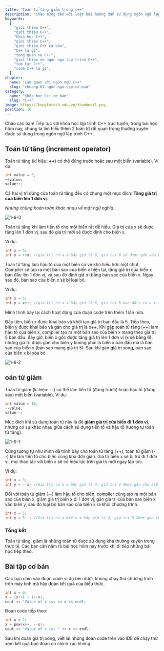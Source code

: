 ```yaml
---
title: "Toán tử tăng giảm trong c++"
description: "Chào mừng đến với loạt bài hướng dẫn sử dụng ngôn ngữ lập trình C++! Loạt bài hướng dẫn này được thiết kế cho những người chưa hoặc biết một ít lập trình."
keywords:
  [
    "gioi thieu C++",
    "giới thiệu C++",
    "khoá học C++",
    "giới thiệu C++",
    "giới thiệu C++ cơ bản",
    "C++ la gi",
    "tong quan ve C++",
    "gioi thieu ve ngon ngu lap trinh C++",
    "tom tat C++",
    "code C++ la gi",
  ]
chapter:
  name: "Làm quen với ngôn ngữ C++"
  slug: "chuong-01-ngon-ngu-cpp-co-ban"
category:
  name: "Khóa học C++ cơ bản"
  slug: "C++"
image: https://kungfutech.edu.vn/thumbnail.png
position: 10
---
```


Chào các bạn! Tiếp tục với khóa học lập trình C++ trực tuyến, trong bài học hôm nay, chúng ta tìm hiểu thêm 2 toán tử rất quan trọng thường xuyên được sử dụng trong ngôn ngữ lập trình C++.

## Toán tử tăng (increment operator)

Toán tử tăng (kí hiệu: **++**) có thể đứng trước hoặc sau một biến (variable). Ví dụ:

```cpp
int value = 5;
++value;
value++;
```

Cả hai vị trí đứng của toán tử tăng đều có chung một mục đích: **Tăng giá trị của biến lên 1 đơn vị**.

_Nhưng chúng hoàn toàn khác nhau về mặt ngữ nghĩa._

![1-9-0](https://github.com/daynhauhoc/cppcoban/assets/88678933/e35ef01c-e9c0-428a-985e-04d121a094b8)

Toán tử tăng khi làm tiền tố cho một biến rất dễ hiểu. Giá trị của x sẽ được tăng lên 1 đơn vị, sau đó giá trị mới sẽ được định cho biến x.

Ví dụ:

```cpp
int x = 5;
int y = ++x; //giá trị của x bây giờ là 6, giá trị 6 sẽ được gán vào biến y
```

Toán tử tăng làm hậu tố của một biến có vẻ khó hiểu hơn một chút. Compiler sẽ tạo ra một bản sao của biến x hiện tại, tăng giá trị của biến x ban đầu lên 1 đơn vị, và sau đó định giá trị bằng bản sao của biến x. Ngay sau đó, bản sao của biến x sẽ bị loại bỏ.

Ví dụ:

```cpp
int x = 5;
int y = x++; //giá trị của x bây giờ là 6, giá trị 5 ban đầu của x sẽ được gán cho y
```

Mình trình bày lại cách hoạt động của đoạn code trên thêm 1 lần nữa.

Đầu tiên, biến x được khai báo và khởi tạo giá trị ban đầu là 5. Tiếp theo, biến y được khai báo và gán cho giá trị là x++. Khi gặp toán tử tăng (++) làm hậu tố của biến x, compiler tạo ra một bản sao của biến x mang theo giá trị 5 ban đầu. Bây giờ, biến x gốc được tăng giá trị lên 1 đơn vị (x sẽ bằng 6), nhưng giá trị được gán cho biến y không phải là biến x ban đầu mà là bản sao của biến x (bản sao mang giá trị 5). Sau khi gán giá trị xong, bản sao của biến x bị xóa bỏ.

![1-9-2](https://github.com/daynhauhoc/cppcoban/assets/88678933/d29dddc8-52a8-40c4-9d54-872092421d35)

## oán tử giảm

Toán tử giảm (kí hiệu: **--**) có thể làm tiền tố (đứng trước) hoặc hậu tố (đứng sau) một biến (variable). Ví dụ:

```cpp
int value = 10;
--value;
value--;
```

Mục đích khi sử dụng toán tử này là để **giảm giá trị của biến đi 1 đơn vị**, nhưng có sự khác nhau giữa cách sử dụng tiền tố và hậu tố (tương tự toán tử tăng).

![1-9-1](https://github.com/daynhauhoc/cppcoban/assets/88678933/9bd874d7-1d0c-494d-92a4-9b3d94483193)

Cũng tương tự như mình đã trình bày cho toán tử tăng (++), toán tử giảm (--) khi làm tiền tố cho biến cũng khá đơn giản. Giá trị biến x sẽ bị trừ đi 1 đơn vị, mọi thao tác với biến x sẽ có hiệu lực trên giá trị mới ngay lập tức.

Ví dụ:

```cpp
int x = 5;
int y = --x; //Giá trị của x bây giờ là 4, giá trị 4 được gán cho biến y
```

Đối với toán tử giảm (--) làm hậu tố cho biến, compiler cũng tạo ra một bản sao của biến x, giảm giá trị biến x đi 1 đơn vị, gán giá trị của bản sao biến x vào biến y, sau đó loại bỏ bản sao của biến x ra khỏi chương trình.

```cpp
int x = 5;
int y = 5--; //Giá trị của biến x bây giờ là 4, giá trị 5 được gán cho biến y
```

### Tổng kết

Toán tử tăng, giảm là những toán tử được sử dụng khá thường xuyên trong thực tế. Các bạn cần nắm rõ bài học hôm nay trước khi đi tiếp những bài học tiếp theo.

## Bài tập cơ bản

Các bạn nhìn vào đoạn code ví dụ bên dưới, không chạy thử chương trình trên máy tính mà hãy đoán kết quả của biểu thức.

```cpp
int x = 0;
x = (x++) + (++x);
cout << "Value of x is: << x << endl;
```

Đoạn code tiếp theo:

```cpp
int x = 2;
x = pow(x++, --x);
cout << "Value of x is: " << x << endl;
```

Sau khi đoán giá trị xong, viết lại những đoạn code trên vào IDE để chạy thử xem kết quả bạn đoán có chính xác không.
